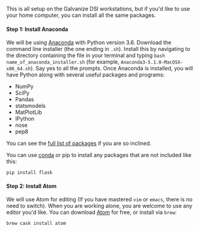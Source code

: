 This is all setup on the Galvanize DSI workstations, but if you'd like to use your home computer, you can install all the same packages.

#### Step 1: Install Anaconda

We will be using [Anaconda](https://www.anaconda.com/download) with Python version 3.6. Download the command line installer (the one ending in `.sh`). Install this by navigating to the directory containing the file in your terminal and typing `bash name_of_anaconda_installer.sh` (for example, `Anaconda3-5.1.0-MacOSX-x86_64.sh`). Say yes to all the prompts. Once Anaconda is installed, you will have Python along with several useful packages and programs:

* NumPy
* SciPy
* Pandas
* statsmodels
* MatPlotLib
* IPython
* nose
* pep8

You can see the [full list of packages](http://docs.continuum.io/anaconda/pkg-docs.html) if you are so inclined.

You can use [conda](http://www.continuum.io/blog/conda) or pip to install any packages that are not included like this:

```
pip install flask
```

#### Step 2: Install Atom

We will use Atom for editing (If you have mastered `vim` or `emacs`, there is no need to switch). When you are working alone, you are welcome to use any editor you'd like. You can download [Atom](https://atom.io) for free, or install via `brew`:

```
brew cask install atom

```

